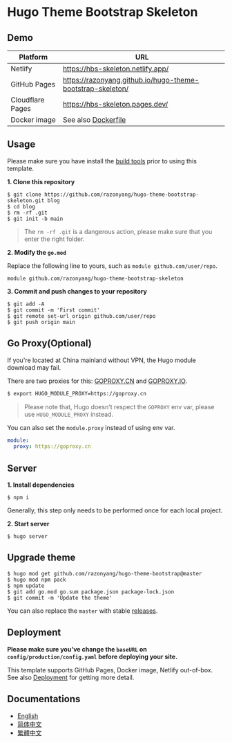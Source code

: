 # Hugo Theme Bootstrap Skeleton

## Demo

| Platform | URL |
|---|---|
| Netlify | https://hbs-skeleton.netlify.app/ |
| GitHub Pages | https://razonyang.github.io/hugo-theme-bootstrap-skeleton/ |
| Cloudflare Pages | https://hbs-skeleton.pages.dev/ |
| Docker image | See also [Dockerfile](Dockerfile) |

## Usage

Please make sure you have install the [build tools](https://hbs.razonyang.com/v1/en/docs/getting-started/prerequisites/#build-tools) prior to using this template.

**1. Clone this repository**

```shell
$ git clone https://github.com/razonyang/hugo-theme-bootstrap-skeleton.git blog
$ cd blog
$ rm -rf .git
$ git init -b main
```

> The `rm -rf .git` is a dangerous action, please make sure that you enter the right folder.

**2. Modify the `go.mod`**

Replace the following line to yours, such as `module github.com/user/repo`.

```text
module github.com/razonyang/hugo-theme-bootstrap-skeleton
```

**3. Commit and push changes to your repository**

```shell
$ git add -A
$ git commit -m 'First commit'
$ git remote set-url origin github.com/user/repo
$ git push origin main
```

## Go Proxy(Optional)

If you're located at China mainland without VPN, the Hugo module download may fail.

There are two proxies for this: [GOPROXY.CN](https://goproxy.cn) and [GOPROXY.IO](https://goproxy.io).

```bash
$ export HUGO_MODULE_PROXY=https://goproxy.cn
```

> Please note that, Hugo doesn't respect the `GOPROXY` env var, please use `HUGO_MODULE_PROXY` instead.

You can also set the `module.proxy` instead of using env var.

```yaml
module:
  proxy: https://goproxy.cn
```

## Server

**1. Install dependencies**

```shell
$ npm i
```

Generally, this step only needs to be performed once for each local project.

**2. Start server**

```shell
$ hugo server
```

## Upgrade theme

```shell
$ hugo mod get github.com/razonyang/hugo-theme-bootstrap@master
$ hugo mod npm pack
$ npm update
$ git add go.mod go.sum package.json package-lock.json
$ git commit -m 'Update the theme'
```

You can also replace the `master` with stable [releases](https://github.com/razonyang/hugo-theme-bootstrap/releases).

## Deployment

**Please make sure you've change the `baseURL` on `config/production/config.yaml` before deploying your site.**

This template supports GitHub Pages, Docker image, Netlify out-of-box. See also [Deployment](https://hbs.razonyang.com/v1/en/docs/deployment/) for getting more detail.

## Documentations

- [English](https://hbs.razonyang.com/v1/en/)
- [简体中文](https://hbs.razonyang.com/v1/zh-hans/)
- [繁體中文](https://hbs.razonyang.com/v1/zh-hant/)

